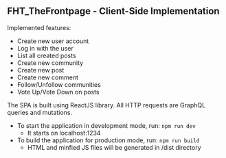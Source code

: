 ## FHT_TheFrontpage - Client-Side Implementation

Implemented features:
- Create new user account
- Log in with the user 
- List all created posts
- Create new community
- Create new post
- Create new comment
- Follow/Unfollow communities
- Vote Up/Vote Down on posts

The SPA is built using ReactJS library. All HTTP requests are GraphQL queries and mutations. 

- To start the application in development mode, run: `npm run dev`
	- It starts on localhost:1234
- To build the application for production mode, run: `npm run build`
	- HTML and minfied JS files will be generated in /dist directory